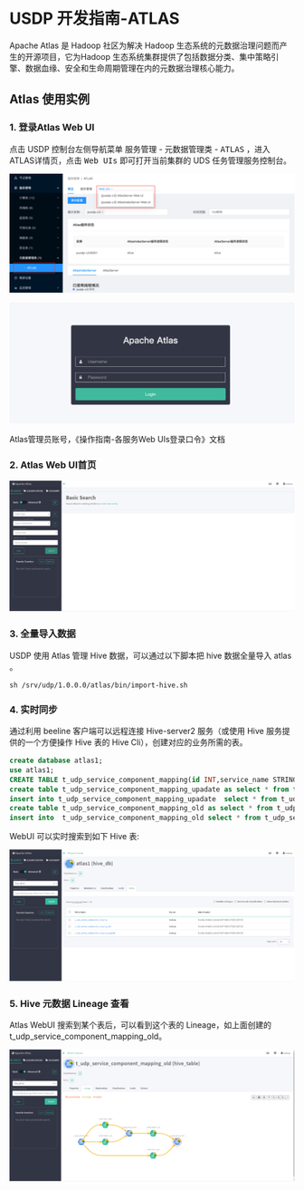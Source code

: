 # USDP 开发指南-ATLAS

Apache Atlas 是 Hadoop 社区为解决 Hadoop 生态系统的元数据治理问题而产生的开源项目，它为Hadoop 生态系统集群提供了包括数据分类、集中策略引擎、数据血缘、安全和生命周期管理在内的元数据治理核心能力。

## Atlas 使用实例

### 1. 登录Atlas Web UI

点击 USDP 控制台左侧导航菜单 <kbd>服务管理</kbd> - <kbd>元数据管理类</kbd> - <kbd>ATLAS</kbd> ，进入ATLAS详情页，点击 <kbd>Web UIs</kbd> 即可打开当前集群的 UDS 任务管理服务控制台。

![](../../images/2.1.x/developer/atlas/usdp_atlas.png)

![](../../images/2.1.x/developer/atlas/atlas_login.png)

Atlas管理员账号，《操作指南-各服务Web UIs登录口令》文档

### 2. Atlas Web UI首页

![](../../images/2.1.x/developer/atlas/16073970384716.png)

### 3. 全量导入数据
USDP 使用 Atlas 管理 Hive 数据，可以通过以下脚本把 hive 数据全量导入 atlas 。

```shell
sh /srv/udp/1.0.0.0/atlas/bin/import-hive.sh
```

### 4. 实时同步

通过利用 beeline 客户端可以远程连接 Hive-server2 服务（或使用 Hive 服务提供的一个方便操作 Hive 表的 Hive Cli），创建对应的业务所需的表。

```sql
create database atlas1;
use atlas1;
CREATE TABLE t_udp_service_component_mapping(id INT,service_name STRING,component_name STRING,max_living_count INT,required INT,create_time INT,update_time INT);
create table t_udp_service_component_mapping_upadate as select * from t_udp_service_component_mapping;
insert into t_udp_service_component_mapping_upadate  select * from t_udp_service_component_mapping;
create table t_udp_service_component_mapping_old as select * from t_udp_service_component_mapping_upadate;
insert into  t_udp_service_component_mapping_old select * from t_udp_service_component_mapping;
```

WebUI 可以实时搜索到如下 Hive 表:

![](../../images/2.1.x/developer/atlas/1607398637701.png)

### 5. Hive 元数据 Lineage 查看
Atlas WebUI 搜索到某个表后，可以看到这个表的  Lineage，如上面创建的 t_udp_service_component_mapping_old。

![](../../images/2.1.x/developer/atlas/16073989954242.png)